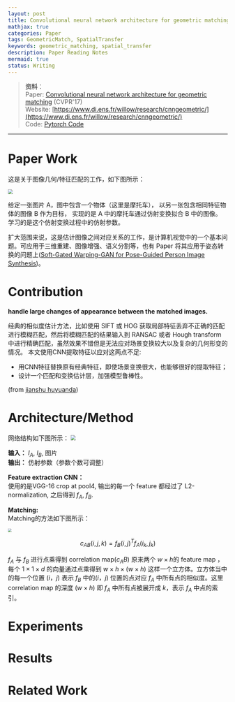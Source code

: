 ```yaml
---
layout: post
title: Convolutional neural network architecture for geometric matching(CVPR'17)
mathjax: true
categories: Paper
tags: GeometricMatch, SpatialTransfer
keywords: geometric_matching, spatial_transfer
description: Paper Reading Notes
mermaid: true
status: Writing
---
```


> **资料**：  
> Paper: [Convolutional neural network architecture for geometric matching](https://arxiv.org/abs/1703.05593) (CVPR'17)   
> Website: [https://www.di.ens.fr/willow/research/cnngeometric/](https://www.di.ens.fr/willow/research/cnngeometric/)  
> Code: [Pytorch Code](https://github.com/ignacio-rocco/cnngeometric_pytorch)

---

# Paper Work
这是关于图像几何/特征匹配的工作，如下图所示：

<img src="https://raw.githubusercontent.com/huangtao36/huangtao36.github.io/master/_posts/2018-12-19-CNN_ArchiGeoMatching/assets/ImageGeometricMatching.png" style="zoom:70%" />

给定一张图片 A，图中包含一个物体（这里是摩托车）， 以另一张包含相同特征物体的图像 B 作为目标， 实现的是 A 中的摩托车通过仿射变换拟合 B 中的图像。 学习的是这个仿射变换过程中的仿射参数。

扩大范围来说，这是估计图像之间对应关系的工作，是计算机视觉中的一个基本问题。可应用于三维重建、图像增强、语义分割等，也有 Paper 将其应用于姿态转换的问题上([Soft-Gated Warping-GAN for Pose-Guided Person Image Synthesis](https://arxiv.org/abs/1810.11610))。

# Contribution

**handle large changes of appearance between the matched images.**
  
经典的相似度估计方法，比如使用 SIFT 或 HOG 获取局部特征丢弃不正确的匹配进行模糊匹配，然后将模糊匹配的结果输入到 RANSAC 或者 Hough transform 中进行精确匹配，虽然效果不错但是无法应对场景变换较大以及复杂的几何形变的情况。 本文使用CNN提取特征以应对这两点不足:

- 用CNN特征替换原有经典特征，即使场景变换很大，也能够很好的提取特征；
- 设计一个匹配和变换估计层，加强模型鲁棒性。

(from [jianshu huyuanda](https://www.jianshu.com/p/837615ee36fd))

# Architecture/Method

网络结构如下图所示：
<img src="https://raw.githubusercontent.com/huangtao36/huangtao36.github.io/master/_posts/2018-12-19-CNN_ArchiGeoMatching/assets/architecture.png" style="zoom:70%" />

**输入：** $I_A$, $I_B$, 图片  
**输出：** 仿射参数（参数个数可调整）

**Feature extraction CNN：**  
使用的是VGG-16 crop at pool4, 输出的每一个 feature 都经过了 L2-normalization, 之后得到 $f_A$, $f_B$.
 
**Matching:**  
Matching的方法如下图所示：

<img src="https://raw.githubusercontent.com/huangtao36/huangtao36.github.io/master/_posts/2018-12-19-CNN_ArchiGeoMatching/assets/correlationLayer.png" style="zoom:50%" />

$$
{c_{AB}}(i,j,k) = {f_B}{(i,j)^T}{f_A}({i_k},{j_k})
$$

$f_A$ 与 $f_B$ 进行点乘得到 correlation map($c_AB$)
原来两个 $w×h$的 feature map ，每个 $1×1×d$ 的向量通过点乘得到 $w×h×(w×h)$ 这样一个立方体。立方体当中的每一个位置 $(i，j)$ 表示 $f_B$ 中的$(i，j)$ 位置的点对应 $f_A$ 中所有点的相似度。这里 correlation map 的深度 $(w×h)$ 即 $f_A$ 中所有点被展开成 $k$，表示 $f_A$ 中点的索引。

# Experiments

# Results

# Related Work
